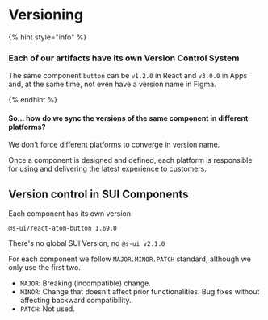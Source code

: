 # Versioning

{% hint style="info" %}

### Each of our artifacts have its own Version Control System

The same component `button` can be `v1.2.0` in React and `v3.0.0` in Apps and, at the same time, not even have a version name in Figma.

{% endhint %}

#### So... how do we sync the versions of the same component in different platforms?

We don't force different platforms to converge in version name.

Once a component is designed and defined, each platform is responsible for using and delivering the latest experience to customers.

## Version control in SUI Components

Each component has its own version

`@s-ui/react-atom-button 1.69.0`

There's no global SUI Version, no `@s-ui v2.1.0`

For each component we follow `MAJOR.MINOR.PATCH` standard, although we only use the first two.

* `MAJOR`: Breaking (incompatible) change.
* `MINOR`: Change that doesn't affect prior functionalities. Bug fixes without affecting backward compatibility.
* `PATCH`: Not used.
